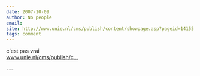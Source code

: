 ```yaml
---
date: 2007-10-09
author: No people
email: 
site: http://www.unie.nl/cms/publish/content/showpage.asp?pageid=14155
tags: comment
---
```


<p>c'est pas vrai<br />
<a href="http://www.unie.nl/cms/publish/content/showpage.asp?pageid=14155" title="http://www.unie.nl/cms/publish/content/showpage.asp?pageid=14155" rel="nofollow">www.unie.nl/cms/publish/c...</a></p>
---